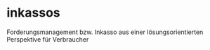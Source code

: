 # inkassos
Forderungsmanagement bzw. Inkasso aus einer lösungsorientierten Perspektive für Verbraucher
